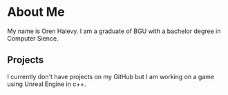 # About Me

My name is Oren Halevy. I am a graduate of BGU with a bachelor degree in Computer Sience.

## Projects

I currently don't have projects on my GitHub but I am working on a game using Unreal Engine in c++.
<!--
**halevyoren/halevyoren** is a ✨ _special_ ✨ repository because its `README.md` (this file) appears on your GitHub profile.

Here are some ideas to get you started:

- 🔭 I’m currently working on ...
- 🌱 I’m currently learning ...
- 👯 I’m looking to collaborate on ...
- 🤔 I’m looking for help with ...
- 💬 Ask me about ...
- 📫 How to reach me: ...
- 😄 Pronouns: ...
- ⚡ Fun fact: ...
-->
